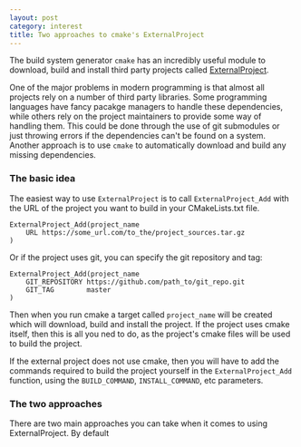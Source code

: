 ```yaml
---
layout: post
category: interest
title: Two approaches to cmake's ExternalProject
---
```


The build system generator `cmake` has an incredibly useful module to download,
build and install third party projects called
[ExternalProject][cmake-ExternalProject].

One of the major problems in modern programming is that almost all projects rely
on a number of third party libraries. Some programming languages have fancy
pacakge managers to handle these dependencies, while others rely on the project
maintainers to provide some way of handling them. This could be done through the
use of git submodules or just throwing errors if the dependencies can't be found
on a system. Another approach is to use `cmake` to automatically download and
build any missing dependencies.

<!--end-excerpt-->

### The basic idea

The easiest way to use `ExternalProject` is to call `ExternalProject_Add` with
the URL of the project you want to build in your CMakeLists.txt file.

```
ExternalProject_Add(project_name
    URL https://some_url.com/to_the/project_sources.tar.gz
)
```
Or if the project uses git, you can specify the git repository and tag:
```
ExternalProject_Add(project_name
    GIT_REPOSITORY https://github.com/path_to/git_repo.git
    GIT_TAG        master
)
```

Then when you run cmake a target called `project_name` will be created which
will download, build and install the project. If the project uses cmake itself,
then this is all you ned to do, as the project's cmake files will be used to
build the project.

If the external project does not use cmake, then you will have to add the
commands required to build the project yourself in the `ExternalProject_Add`
function, using the `BUILD_COMMAND`, `INSTALL_COMMAND`, etc parameters.

### The two approaches

There are two main approaches you can take when it comes to using
ExternalProject. By default 

[cmake-ExternalProject]: https://cmake.org/cmake/help/latest/module/ExternalProject.html
